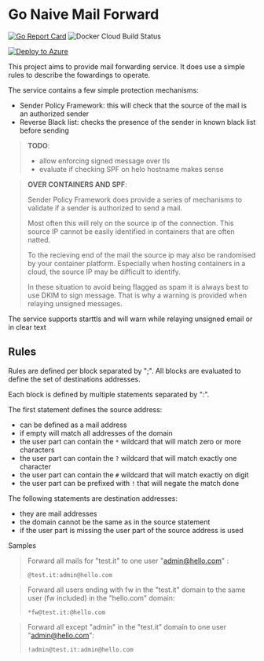 # Go Naive Mail Forward

[![Go Report Card](https://goreportcard.com/badge/github.com/cblomart/go-naive-mail-forward)](https://goreportcard.com/report/github.com/cblomart/go-naive-mail-forward)
![Docker Cloud Build Status](https://img.shields.io/docker/cloud/build/cblomart/go-naive-mail-forward?style=plastic)

[![Deploy to Azure](https://aka.ms/deploytoazurebutton)](https://portal.azure.com/#create/Microsoft.Template/uri/https%3A%2F%2Fraw.githubusercontent.com%2Fcblomart%2Fgo-naive-mail-forward%2Fmaster%2Fazuredeploy.json)

This project aims to provide mail forwarding service. 
It does use a simple rules to describe the fowardings to operate.

The service contains a few simple protection mechanisms:
* Sender Policy Framework: this will check that the source of the mail is an authorized sender
* Reverse Black list: checks the presence of the sender in known black list before sending

> **TODO**: 
> * allow enforcing signed message over tls 
> * evaluate if checking SPF on helo hostname makes sense

> **OVER CONTAINERS AND SPF**:
> 
> Sender Policy Framework does provide a series of mechanisms to validate if a sender is authorized to send a mail.
>
> Most often this will rely on the source ip of the connection. This source IP cannot be easily identified in containers that are often natted.
>
> To the recieving end of the mail the source ip may also be randomised by your container platform. Especially when hosting containers in a cloud, the source IP may be difficult to identify.
>
> In these situation to avoid being flagged as spam it is always best to use DKIM to sign message. That is why a warning is provided when relaying unsigned messages.

The service supports starttls and will warn while relaying unsigned email or in clear text


## Rules

Rules are defined per block separated by ";".
All blocks are evaluated to define the set of destinations addresses.

Each block is defined by multiple statements separated by ":".

The first statement defines the source address:
* can be defined as a mail address
* if empty will match all addresses of the domain
* the user part can contain the ```*``` wildcard that will match zero or more characters
* the user part can contain the ```?``` wildcard that will match exactly one character
* the user part can contain the ```#``` wildcard that will match exactly on digit
* the user part can be prefixed with ```!``` that will negate the match done

The following statements are destination addresses:
* they are mail addresses
* the domain cannot be the same as in the source statement
* if the user part is missing the user part of the source address is used

Samples

> Forward all mails for "test.it" to one user "admin@hello.com" : 
>
>```@test.it:admin@hello.com```

> Forward all users ending with fw in the "test.it" domain to the same user (fw included) in the "hello.com" domain:  
>
>```*fw@test.it:@hello.com```

> Forward all except "admin" in the "test.it" domain to one user "admin@hello.com":
>
>```!admin@test.it:admin@hello.com```
